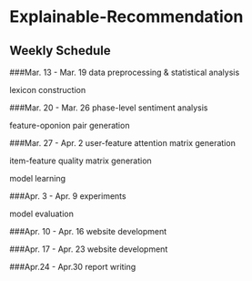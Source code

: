 # Explainable-Recommendation
## Weekly Schedule

###Mar. 13 - Mar. 19
data preprocessing & statistical analysis

lexicon construction

###Mar. 20 - Mar. 26
phase-level sentiment analysis

feature-oponion pair generation

###Mar. 27 - Apr. 2
user-feature attention matrix generation

item-feature quality matrix generation

model learning

###Apr. 3 - Apr. 9
experiments

model evaluation

###Apr. 10 - Apr. 16
website development

###Apr. 17 - Apr. 23
website development

###Apr.24 - Apr.30
report writing
